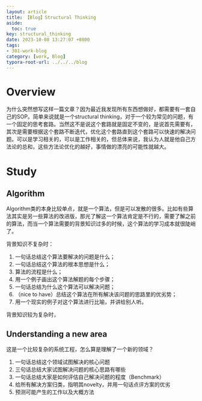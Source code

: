 ```yaml
---
layout: article
title: 【Blog】Structural Thinking
aside:
  toc: true
key: structural_thinking
date: 2023-10-08 13:27:07 +0800
tags:
- 301-work-blog
category: [work, Blog]
typora-root-url: ../../../blog
---
```


# Overview

为什么突然想写这样一篇文章？因为最近我发现所有东西想做好，都需要有一套自己的SOP。简单来说就是一个structural thinking，对于一个较为常见的问题，有一个固定的思考套路。当然这不是说这个套路就是固定不变的，是说首先需要有，其次是需要根据这个套路不断迭代，优化这个套路直到这个套路可以快速的解决问题。可以是学习相关的，可以是工作相关的，但总体来说，我认为人就是他自己方法论的总和，这些方法论优化的越好，事情做的漂亮的可能性就越大。

# Study

## Algorithm

Algorithm类的本身比较单点，就是一个算法，但是可以发散的很多。比如有些算法其实是另一些算法的改进版，那光了解这一个算法肯定是不行的，需要了解之前的算法，而当一个算法需要的背景知识过多的时候，这个算法的学习成本就很陡峭了。

背景知识不复杂时：

1. 一句话总结这个算法要解决的问题是什么；
2. 一句话总结这个算法的根本思想是什么；
3. 算法的流程是什么；
4. 用一个例子画出这个算法解题的每个步骤；
5. 一句话总结为什么这个算法可以解决问题；
6. （nice to have）总结这个算法在所有解决该问题的思路里的优劣势；
7. 用一个现实的例子对这个算法进行比喻，并讲给别人听。



背景知识较为复杂时，



## Understanding a new area

这是一个比较复杂的系统工程，怎么算是理解了一个新的领域？

1. 一句话总结这个领域试图解决的核心问题
2. 三句话总结大家试图解决问题的核心思路有哪些
3. 一句话总结大家是如何评估自己解决问题的程度（Benchmark）
4. 给所有解决方案归类，指明其novelty，并用一句话点评方案的优劣
5. 预测可能产生的工作以及大概方法

